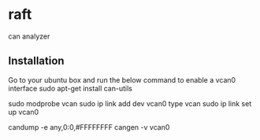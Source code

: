# raft
can analyzer

## Installation

Go to your ubuntu box and run the below command to enable a vcan0 interface
sudo apt-get install can-utils

sudo modprobe vcan
sudo ip link add dev vcan0 type vcan
sudo ip link set up vcan0

 candump -e  any,0:0,#FFFFFFFF
cangen -v vcan0
